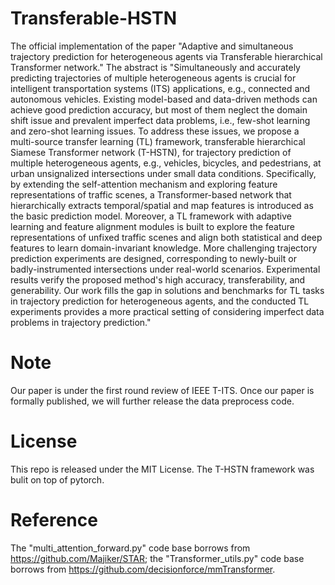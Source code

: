 # Transferable-HSTN

The official implementation of the paper "Adaptive and simultaneous trajectory prediction for heterogeneous agents via Transferable hierarchical Transformer network." The abstract is "Simultaneously and accurately predicting trajectories of multiple heterogeneous agents is crucial for intelligent transportation systems (ITS) applications, e.g., connected and autonomous vehicles. Existing model-based and data-driven methods can achieve good prediction accuracy, but most of them neglect the domain shift issue and prevalent imperfect data problems, i.e., few-shot learning and zero-shot learning issues. To address these issues, we propose a multi-source transfer learning (TL) framework, transferable hierarchical Siamese Transformer network (T-HSTN), for trajectory prediction of multiple heterogeneous agents, e.g., vehicles, bicycles, and pedestrians, at urban unsignalized intersections under small data conditions. Specifically, by extending the self-attention mechanism and exploring feature representations of traffic scenes, a Transformer-based network that hierarchically extracts temporal/spatial and map features is introduced as the basic prediction model. Moreover, a TL framework with adaptive learning and feature alignment modules is built to explore the feature representations of unfixed traffic scenes and align both statistical and deep features to learn domain-invariant knowledge. More challenging trajectory prediction experiments are designed, corresponding to newly-built or badly-instrumented intersections under real-world scenarios. Experimental results verify the proposed method's high accuracy, transferability, and generability. Our work fills the gap in solutions and benchmarks for TL tasks in trajectory prediction for heterogeneous agents, and the conducted TL experiments provides a more practical setting of considering imperfect data problems in trajectory prediction."

# Note
Our paper is under the first round review of IEEE T-ITS. Once our paper is formally published, we will further release the data preprocess code.

# License
This repo is released under the MIT License. The T-HSTN framework was bulit on top of pytorch.

# Reference
The "multi_attention_forward.py" code base borrows from https://github.com/Majiker/STAR; the "Transformer_utils.py" code base borrows from https://github.com/decisionforce/mmTransformer.

